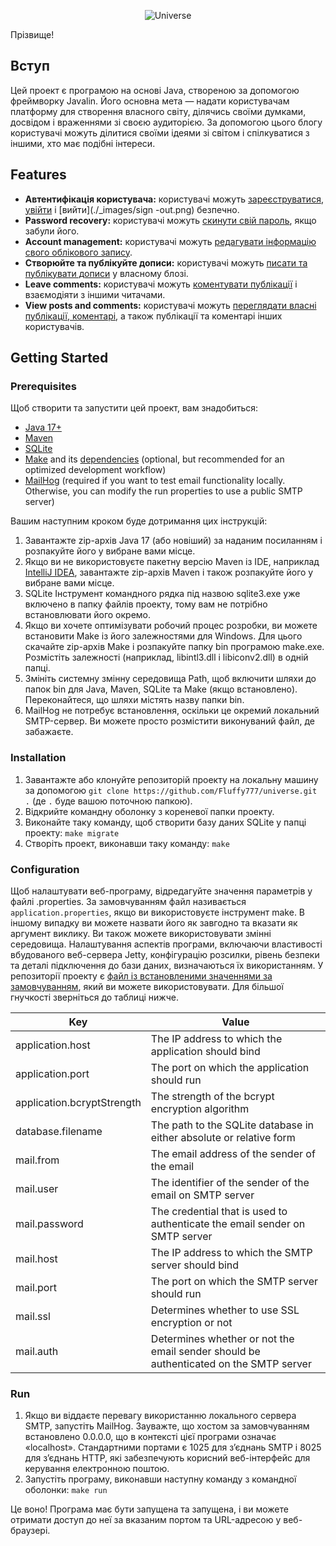 <div style="text-align: center;">

![Universe](./_images/logo.png)
</div>

Прізвище!

## Вступ
Цей проект є програмою на основі Java, створеною за допомогою фреймворку Javalin. Його основна мета — надати користувачам платформу для створення власного світу, ділячись своїми думками, досвідом і враженнями зі своєю аудиторією. За допомогою цього блогу користувачі можуть ділитися своїми ідеями зі світом і спілкуватися з іншими, хто має подібні інтереси.

## Features
* **Автентифікація користувача:** користувачі можуть [зареєструватися](./_images/sign-up.png), [увійти](./_images/sign-in.png) і [вийти](./_images/sign -out.png) безпечно.
* **Password recovery:** користувачі можуть [скинути свій пароль](./_images/reset-password.png), якщо забули його.
* **Account management:** користувачі можуть [редагувати інформацію свого облікового запису](./_images/account-editing.png).
* **Створюйте та публікуйте дописи:** користувачі можуть [писати та публікувати дописи](./_images/posting.png) у власному блозі.
* **Leave comments:** користувачі можуть [коментувати публікації](./_images/commenting.png) і взаємодіяти з іншими читачами.
* **View posts and comments:** користувачі можуть [переглядати власні публікації, коментарі](./_images/view-posting.png), а також публікації та коментарі інших користувачів.

## Getting Started

### Prerequisites
Щоб створити та запустити цей проект, вам знадобиться:
* [Java 17+](https://download.java.net/openjdk/jdk17/ri/openjdk-17+35_windows-x64_bin.zip)
* [Maven](https://dlcdn.apache.org/maven/maven-3/3.9.0/binaries/apache-maven-3.9.0-bin.zip)
* [SQLite](https://www.sqlite.org/2023/sqlite-tools-win32-x86-3410000.zip)
* [Make](https://deac-fra.dl.sourceforge.net/project/gnuwin32/make/3.81/make-3.81-bin.zip) and its [dependencies](https://altushost-swe.dl.sourceforge.net/project/gnuwin32/make/3.81/make-3.81-dep.zip) (optional, but recommended for an optimized development workflow)
* [MailHog](https://github.com/mailhog/MailHog/releases/download/v1.0.1/MailHog_windows_amd64.exe) (required if you want to test email functionality locally. Otherwise, you can modify the run properties to use a public SMTP server)

Вашим наступним кроком буде дотримання цих інструкцій:
1. Завантажте zip-архів Java 17 (або новіший) за наданим посиланням і розпакуйте його у вибране вами місце.
2. Якщо ви не використовуєте пакетну версію Maven із IDE, наприклад [IntelliJ IDEA](https://www.jetbrains.com/idea/download/#section=windows), завантажте zip-архів Maven і також розпакуйте його у вибране вами місце.
3. SQLite Інструмент командного рядка під назвою sqlite3.exe уже включено в папку файлів проекту, тому вам не потрібно встановлювати його окремо.
4. Якщо ви хочете оптимізувати робочий процес розробки, ви можете встановити Make із його залежностями для Windows. Для цього скачайте zip-архів Make і розпакуйте папку bin програмою make.exe. Розмістіть залежності (наприклад, libintl3.dll і libiconv2.dll) в одній папці.
5. Змініть системну змінну середовища Path, щоб включити шляхи до папок bin для Java, Maven, SQLite та Make (якщо встановлено). Переконайтеся, що шляхи містять назву папки bin.
6. MailHog не потребує встановлення, оскільки це окремий локальний SMTP-сервер. Ви можете просто розмістити виконуваний файл, де забажаєте.

### Installation
1. Завантажте або клонуйте репозиторій проекту на локальну машину за допомогою `git clone https://github.com/Fluffy777/universe.git .` (де `.` буде вашою поточною папкою).
2. Відкрийте командну оболонку з кореневої папки проекту.
3. Виконайте таку команду, щоб створити базу даних SQLite у папці проекту: `make migrate`
4. Створіть проект, виконавши таку команду: `make`

### Configuration
Щоб налаштувати веб-програму, відредагуйте значення параметрів у файлі .properties. За замовчуванням файл називається `application.properties`, якщо ви використовуєте інструмент make. В іншому випадку ви можете назвати його як завгодно та вказати як аргумент виклику. Ви також можете використовувати змінні середовища. Налаштування аспектів програми, включаючи властивості вбудованого веб-сервера Jetty, конфігурацію розсилки, рівень безпеки та деталі підключення до бази даних, визначаються їх використанням. У репозиторії проекту є [файл із встановленими значеннями за замовчуванням](application.properties), який ви можете використовувати. Для більшої гнучкості зверніться до таблиці нижче.

|Key|Value|
|---|---|
|application.host|The IP address to which the application should bind|
|application.port|The port on which the application should run|
|application.bcryptStrength|The strength of the bcrypt encryption algorithm|
|database.filename|The path to the SQLite database in either absolute or relative form|
|mail.from|The email address of the sender of the email|
|mail.user|The identifier of the sender of the email on SMTP server|
|mail.password|The credential that is used to authenticate the email sender on SMTP server|
|mail.host|The IP address to which the SMTP server should bind|
|mail.port|The port on which the SMTP server should run|
|mail.ssl|Determines whether to use SSL encryption or not|
|mail.auth|Determines whether or not the email sender should be authenticated on the SMTP server|

### Run
1. Якщо ви віддаєте перевагу використанню локального сервера SMTP, запустіть MailHog. Зауважте, що хостом за замовчуванням встановлено 0.0.0.0, що в контексті цієї програми означає «localhost». Стандартними портами є 1025 для з’єднань SMTP і 8025 для з’єднань HTTP, які забезпечують корисний веб-інтерфейс для керування електронною поштою.
2. Запустіть програму, виконавши наступну команду з командної оболонки: `make run`

Це воно! Програма має бути запущена та запущена, і ви можете отримати доступ до неї за вказаним портом та URL-адресою у веб-браузері.
